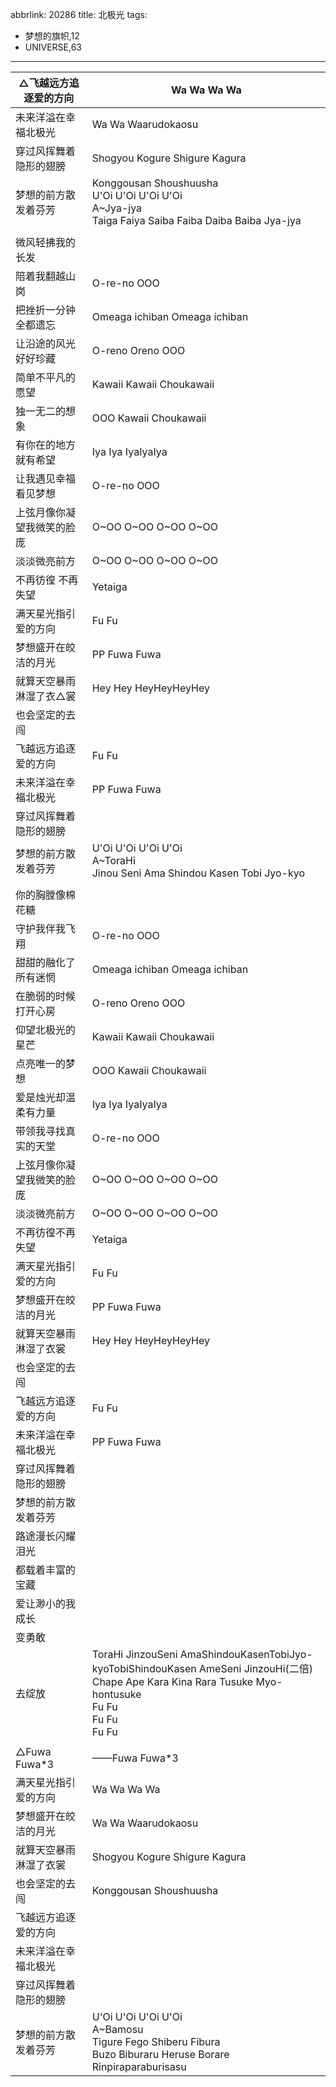 abbrlink: 20286
title: 北极光
tags:
  - 梦想的旗帜,12
  - UNIVERSE,63
---
|△飞越远方追逐爱的方向|Wa Wa Wa Wa|
|--|--|
|未来洋溢在幸福北极光|Wa Wa Waarudokaosu|
|穿过风挥舞着隐形的翅膀|Shogyou Kogure Shigure Kagura|
|梦想的前方散发着芬芳|Konggousan Shoushuusha<br>U'Oi U'Oi U'Oi U'Oi<br>A~Jya-jya<br>Taiga Faiya Saiba Faiba Daiba Baiba Jya-jya|
|      |      |
|微风轻拂我的长发|      |
|陪着我翻越山岗|O-re-no OOO|
|把挫折一分钟全都遗忘|Omeaga ichiban Omeaga ichiban|
|让沿途的风光好好珍藏|O-reno Oreno OOO|
|简单不平凡的愿望|Kawaii Kawaii Choukawaii|
|独一无二的想象|OOO Kawaii Choukawaii|
|有你在的地方就有希望|Iya Iya IyaIyaIya|
|让我遇见幸福看见梦想|O-re-no OOO|
|上弦月像你凝望我微笑的脸庞|O~OO O~OO O~OO O~OO|
|淡淡微亮前方|O~OO O~OO O~OO O~OO|
|不再彷徨 不再失望|Yetaiga|
|满天星光指引爱的方向|Fu Fu|
|梦想盛开在皎洁的月光|PP Fuwa Fuwa|
|就算天空暴雨淋湿了衣△裳|Hey Hey HeyHeyHeyHey|
|也会坚定的去闯|      |
|飞越远方追逐爱的方向|Fu Fu|
|未来洋溢在幸福北极光|PP Fuwa Fuwa|
|穿过风挥舞着隐形的翅膀|      |
|梦想的前方散发着芬芳|U'Oi U'Oi U'Oi U'Oi<br>A~ToraHi<br>Jinou Seni Ama Shindou Kasen Tobi Jyo-kyo|
|      |      |
|你的胸膛像棉花糖|      |
|守护我伴我飞翔|O-re-no OOO|
|甜甜的融化了所有迷惘|Omeaga ichiban Omeaga ichiban|
|在脆弱的时候打开心房|O-reno Oreno OOO|
|仰望北极光的星芒|Kawaii Kawaii Choukawaii|
|点亮唯一的梦想|OOO Kawaii Choukawaii|
|爱是烛光却温柔有力量|Iya Iya IyaIyaIya|
|带领我寻找真实的天堂|O-re-no OOO|
|上弦月像你凝望我微笑的脸庞|O~OO O~OO O~OO O~OO|
|淡淡微亮前方|O~OO O~OO O~OO O~OO|
|不再彷徨不再失望|Yetaiga|
|满天星光指引爱的方向|Fu Fu|
|梦想盛开在皎洁的月光|PP Fuwa Fuwa|
|就算天空暴雨淋湿了衣裳|Hey Hey HeyHeyHeyHey|
|也会坚定的去闯|      |
|飞越远方追逐爱的方向|Fu Fu|
|未来洋溢在幸福北极光|PP Fuwa Fuwa|
|穿过风挥舞着隐形的翅膀|      |
|梦想的前方散发着芬芳|      |
|路途漫长闪耀泪光|      |
|都载着丰富的宝藏|      |
|爱让渺小的我成长|      |
|变勇敢|      |
|去绽放|ToraHi JinzouSeni AmaShindouKasenTobiJyo-kyoTobiShindouKasen AmeSeni JinzouHi(二倍)<br>Chape Ape Kara Kina Rara Tusuke Myo-hontusuke<br>Fu Fu<br>Fu Fu<br>Fu Fu|
|      |      |
|△Fuwa Fuwa*3|——Fuwa Fuwa*3|
|满天星光指引爱的方向|Wa Wa Wa Wa|
|梦想盛开在皎洁的月光|Wa Wa Waarudokaosu|
|就算天空暴雨淋湿了衣裳|Shogyou Kogure Shigure Kagura|
|也会坚定的去闯|Konggousan Shoushuusha|
|飞越远方追逐爱的方向|      |
|未来洋溢在幸福北极光|      |
|穿过风挥舞着隐形的翅膀|      |
|梦想的前方散发着芬芳|U'Oi U'Oi U'Oi U'Oi<br>A~Bamosu<br>Tigure Fego Shiberu Fibura<br>Buzo Biburaru Heruse Borare<br>Rinpiraparaburisasu|
